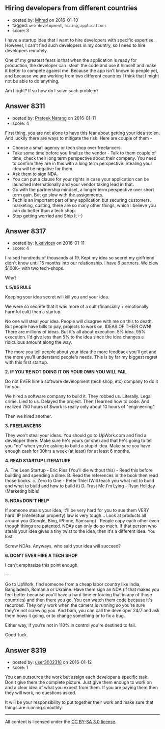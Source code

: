 ## Hiring developers from different countries

- posted by: [Mhmd](https://stackexchange.com/users/2536013/mhmd) on 2016-01-10
- tagged: `web-development`, `hiring`, `applications`
- score: 3

<p>I have a startup idea that I want to hire developers with specific expertise. However, I can't find such developers in my country, so I need to hire developers remotely.</p>

<p>One of my greatest fears is that when the application is ready for production, the developer can 'steal' the code and use it himself and make it better to compete against me. Because the app isn't known to people yet, and because we are working from two different countries I think that I might not be able to do anything.</p>

<p>Am I right? If so how do I solve such problem?</p>



## Answer 8311

- posted by: [Prateek Narang](https://stackexchange.com/users/266637/prateek-narang) on 2016-01-11
- score: 4

<p>First thing, you are not alone to have this fear about getting your idea stolen. And luckily there are ways to mitigate the risk. Here are couple of them -</p>

<ul>
<li>Choose a small agency or tech shop over freelancers. </li>
<li>Take some time before you finalize the vendor - Talk to them couple of time, check their long term perspective about their company. You need to confirm they are in this with a long term perspective. Stealing your idea will be negative for them.</li>
<li>Ask them to sign NDA.</li>
<li>You can put a clause for your rights in case your application can be launched internationally and your vendor taking lead in that.</li>
<li>Go with the partnership mindset, a longer term perspective over short term gain. But go slow with the assignments.</li>
<li>Tech is an important part of any application but securing customers, marketing, costing, there are so many other things, which I believe you can do better than a tech shop.</li>
<li>Stop getting worried and Ship It :-)</li>
</ul>



## Answer 8317

- posted by: [lukaivicev](https://stackexchange.com/users/5245413/lukaivicev) on 2016-01-11
- score: 4

<p>I raised hundreds of thousands at 19. Kept my idea so secret my girlfriend didn't know until 15 months into our relationship. I have 6 partners. We blew $100K+ with two tech-shops.</p>

<p>Why? </p>

<p><strong>1. 5/95 RULE</strong></p>

<p>Keeping your idea secret will kill you and your idea.</p>

<p>We were so secrete that it was more of a cult (financially + emotionally harmful cult) than a startup. </p>

<p>No one will steal your idea. People will disagree with me on this to death. But people have bills to pay, projects to work on, IDEAS OF THEIR OWN! There are millions of ideas. But it's all about execution. 5% idea. 95% execution. I'd give less than 5% to the idea since the idea changes a ridiculous amount along the way.</p>

<p>The more you tell people about your idea the more feedback you'll get and the more you'll understand people's needs. This is by far my biggest regret with this first startup. </p>

<p><strong>2. IF YOU'RE NOT DOING IT ON YOUR OWN YOU WILL FAIL</strong></p>

<p>Do not EVER hire a software development (tech shop, etc) company to do it for you.</p>

<p>We hired a software company to build it. They robbed us. Literally. Legal crime. Lied to us. Delayed the project. Then I learned how to code. And realized 750 hours of $work is really only about 10 hours of "engineering".</p>

<p>Then we hired another. </p>

<p><strong>3. FREELANCERS</strong></p>

<p>They won't steal your ideas. You should go to UpWork.com and find a developer there. Make sure he's yours (or she) and that he's going to tell you "no" when you're asking to build a stupid idea. Make sure you have enough cash for 30hrs a week (at least) for at least 6 months.</p>

<p><strong>4. READ STARTUP LITERATURE</strong> </p>

<p>A. The Lean Startup - Eric Ries (You'll die without this)
     - Read this before building and spending a dime. 
B. Read the references in the book then read those books. 
c. Zero to One - Peter Thiel (Will teach you what not to build and what to build and how to build it)
D. Trust Me I'm Lying - Ryan Holiday (Marketing bible)</p>

<p><strong>5. NDAs DON'T HELP</strong></p>

<p>If someone steals your idea, it'll be very hard for you to sue them VERY hard. IP (intellectual property) law is very tough... Look at products all around you (Google, Bing, iPhone, Samsung) . People copy each other even though things are patented. NDAs can only do so much. If that person who steals your idea gives a tiny twist to the idea, then it's a different idea. You lost. </p>

<p>Screw NDAs. Anyways, who said your idea will succeed? </p>

<p><strong>6. DON'T EVER HIRE A TECH SHOP</strong></p>

<p>I can't emphasize this point enough. </p>

<p>-- </p>

<p>Go to UpWork, find someone from a cheap labor country like India, Bangladesh, Romania or Ukraine. Have them sign an NDA (if that makes you feel better because you'll have a hard time enforcing that in any of those countries) and then there you go. You can watch them code because it's recorded. They only work when the camera is running so you're sure they're not screwing you. And bam, you can call the developer 24/7 and ask them hows it going, or to change something or to fix a bug. </p>

<p>Either way, if you're not in 110% in control you're destined to fail. </p>

<p>Good-luck.</p>



## Answer 8319

- posted by: [user3002318](https://stackexchange.com/users/3598313/user3002318) on 2016-01-12
- score: 1

<p>You can outsource the work but assign each developer a specific task. Don't give them the complete picture. Just give them enough to work on and a clear idea of what you expect from them. If you are paying them then they will work, no questions asked. </p>

<p>It will be your responsibility to put together their work and make sure that things are running smoothly.</p>




---

All content is licensed under the [CC BY-SA 3.0 license](https://creativecommons.org/licenses/by-sa/3.0/).
